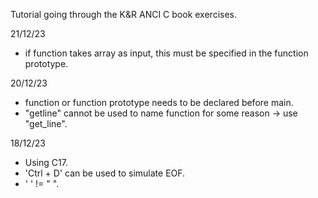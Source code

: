 Tutorial going through the K&R ANCI C book exercises. 

21/12/23
- if function takes array as input, this must be specified in the function prototype.

20/12/23
- function or function prototype needs to be declared before main. 
- "getline" cannot be used to name function for some reason -> use "get_line".

18/12/23
- Using C17.
- 'Ctrl + D' can be used to simulate EOF. 
- ' ' !=  " ".
